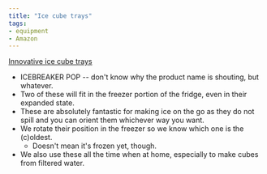 ```yaml
---
title: "Ice cube trays"
tags:
- equipment
- Amazon
---
```

[Innovative ice cube trays](https://www.amazon.com/dp/B09VRH86S2/ref=nosim?tag=ffwf0f-20)
- ICEBREAKER POP -- don't know why the product name is shouting, but whatever.
- Two of these will fit in the freezer portion of the fridge, even in their expanded state.
- These are absolutely fantastic for making ice on the go as they do not spill and you can orient them whichever way you want.
- We rotate their position in the freezer so we know which one is the (c)oldest.
	- Doesn't mean it's frozen yet, though.
- We also use these all the time when at home, especially to make cubes from filtered water.

